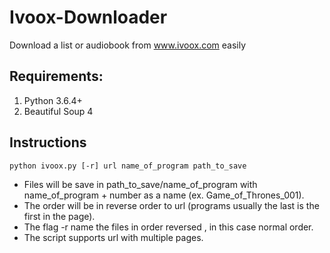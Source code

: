 # Ivoox-Downloader
Download a list or audiobook from www.ivoox.com easily

## Requirements:
1. Python 3.6.4+
2. Beautiful Soup 4

## Instructions

`python ivoox.py [-r] url name_of_program path_to_save`

- Files will be save in path_to_save/name_of_program with name_of_program + number as a name (ex. Game_of_Thrones_001).  
- The order will be in reverse order to url (programs usually the last is the first in the page).  
- The flag -r name the files in order reversed , in this case normal order.  
- The script supports url with multiple pages. 
